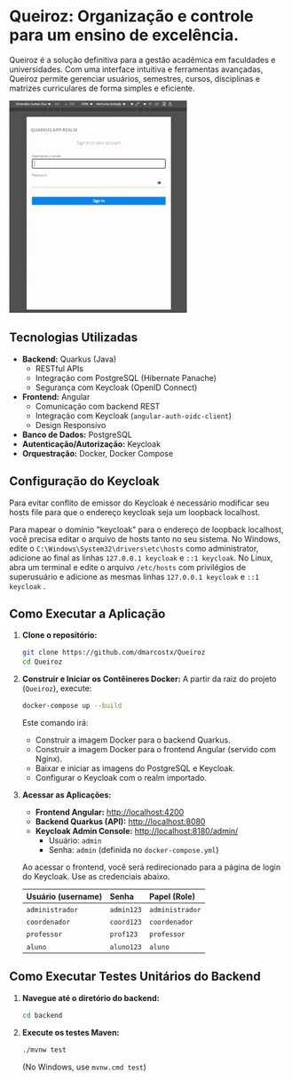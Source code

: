 # Queiroz: Organização e controle para um ensino de excelência.

Queiroz é a solução definitiva para a gestão acadêmica em faculdades e universidades. Com uma interface intuitiva e ferramentas avançadas, Queiroz permite gerenciar usuários, semestres, cursos, disciplinas e matrizes curriculares de forma simples e eficiente.

![Demo](queiroz.gif)

## Tecnologias Utilizadas

* **Backend:** Quarkus (Java)
    * RESTful APIs
    * Integração com PostgreSQL (Hibernate Panache)
    * Segurança com Keycloak (OpenID Connect)
* **Frontend:** Angular
    * Comunicação com backend REST
    * Integração com Keycloak (`angular-auth-oidc-client`)
    * Design Responsivo
* **Banco de Dados:** PostgreSQL
* **Autenticação/Autorização:** Keycloak
* **Orquestração:** Docker, Docker Compose

## Configuração do Keycloak
Para evitar conflito de emissor do Keycloak é necessário modificar seu hosts file para que o endereço keycloak seja um
loopback localhost.

Para mapear o domínio "keycloak" para o endereço de loopback localhost, você precisa editar o arquivo de hosts tanto no
seu sistema. No Windows, edite o `C:\Windows\System32\drivers\etc\hosts` como administrator, adicione ao final as linhas
`127.0.0.1 keycloak` e `::1 keycloak`. No Linux, abra um terminal e edite o arquivo `/etc/hosts` com privilégios de
superusuário e adicione as mesmas linhas `127.0.0.1 keycloak` e `::1 keycloak` .

## Como Executar a Aplicação

1.  **Clone o repositório:**
    ```bash
    git clone https://github.com/dmarcostx/Queiroz
    cd Queiroz
    ```

2.  **Construir e Iniciar os Contêineres Docker:**
    A partir da raiz do projeto (`Queiroz`), execute:
    ```bash
    docker-compose up --build
    ```
    Este comando irá:
    * Construir a imagem Docker para o backend Quarkus.
    * Construir a imagem Docker para o frontend Angular (servido com Nginx).
    * Baixar e iniciar as imagens do PostgreSQL e Keycloak.
    * Configurar o Keycloak com o realm importado.

3.  **Acessar as Aplicações:**
    * **Frontend Angular:** [http://localhost:4200](http://localhost:4200)
    * **Backend Quarkus (API):** [http://localhost:8080](http://localhost:8080)
    * **Keycloak Admin Console:** [http://localhost:8180/admin/](http://localhost:8180/admin/)
        * Usuário: `admin`
        * Senha: `admin` (definida no `docker-compose.yml`)

    Ao acessar o frontend, você será redirecionado para a página de login do Keycloak. Use as credenciais abaixo.

    | Usuário (username) | Senha      | Papel (Role)    |
    | ------------------ |------------|-----------------|
    | `administrador`    | `admin123` | `administrador` |
    | `coordenador`      | `coord123` | `coordenador`   |
    | `professor`        | `prof123`  | `professor`     |
    | `aluno`            | `aluno123` | `aluno`         |


## Como Executar Testes Unitários do Backend

1.  **Navegue até o diretório do backend:**
    ```bash
    cd backend
    ```
2.  **Execute os testes Maven:**
    ```bash
    ./mvnw test
    ```
    (No Windows, use `mvnw.cmd test`)